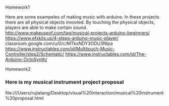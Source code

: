 Homework1 

Here are some exampeles of making music with arduino. In these projects there are all physical objects invovled. By touching the physical objects, players are able to make certain sound. http://www.makeuseof.com/tag/musical-projects-arduino-beginners/
https://www.efxkits.us/4-steps-arduino-music-player/
classroom.google.com/u/0/c/MTkxNDY3ODU3Nlpa
https://www.instructables.com/id/Multitouch-Music-Controller/step2/Schematic/
https://www.instructables.com/id/The-Arduino-OctoSynth/


Homework2

### Here is my musical instrument project proposal
file:///Users/rujiatang/Desktop/visual%20interaction/musical%20instrument%20proposal.html
